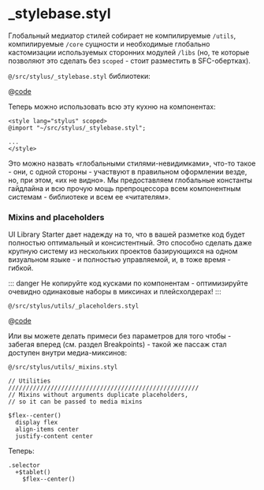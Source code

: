# _stylebase.styl

Глобальный медиатор стилей собирает не компилируемые <code class="nowrap">/utils</code>, компилируемые <code class="nowrap">/core</code> сущности и необходимые глобально кастомизации используемых сторонних модулей <code class="nowrap">/libs</code> (но, те которые позволяют это сделать без <code class="nowrap">scoped</code> - стоит разместить в SFC-обертках).

<code class="nowrap">@/src/stylus/_stylebase.styl</code> библиотеки:

@[code](../../src/stylus/_stylebase.styl)

Теперь можно использовать всю эту кухню на компонентах:

```vue
<style lang="stylus" scoped>
@import "~/src/stylus/_stylebase.styl";

...
</style>
```

Это можно назвать «глобальными стилями-невидимками», что-то такое - они, с одной стороны - участвуют в правильном оформлении везде, но, при этом, «их не видно». Мы предоставляем глобальные константы гайдлайна и всю прочую мощь препроцессора всем компонентным системам - библиотеке и всем ее «читателям».

### Mixins and placeholders

UI Library Starter дает надежду на то, что в вашей разметке код будет полностью оптимальный и консистентный. Это способно сделать даже крупную систему из нескольких проектов базирующихся на одном визуальном языке - и полностью управляемой, и, в тоже время - гибкой.

::: danger
Не копируйте код кусками по компонентам - оптимизируйте очевидно одинаковые наборы в миксинах и плейсхолдерах!
:::

<code class="nowrap">@/src/stylus/utils/_placeholders.styl</code>

@[code](../../src/stylus/utils/_placeholders.styl)

Или вы можете делать примеси без параметров для того чтобы - забегая вперед (см. раздел Breakpoints) - такой же пассаж стал доступен внутри медиа-миксинов:

<code class="nowrap">@/src/stylus/utils/_mixins.styl</code>

```stylus
// Utilities
//////////////////////////////////////////////////////
// Mixins without arguments duplicate placeholders,
// so it can be passed to media mixins

$flex--center()
  display flex
  align-items center
  justify-content center
```

Теперь:

```stylus
.selector
  +$tablet()
    $flex--center()
```

